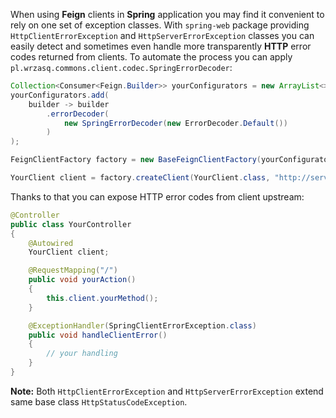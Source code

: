 <!---
# This file is part of the pl.wrzasq.commons.
#
# @license http://mit-license.org/ The MIT license
# @copyright 2017, 2019 © by Rafał Wrzeszcz - Wrzasq.pl.
-->

When using **Feign** clients in **Spring** application you may find it convenient to rely on one set of exception classes. With `spring-web` package providing `HttpClientErrorException` and `HttpServerErrorException` classes you can easily detect and sometimes even handle more transparently **HTTP** error codes returned from clients. To automate the process you can apply `pl.wrzasq.commons.client.codec.SpringErrorDecoder`:

```java
Collection<Consumer<Feign.Builder>> yourConfigurators = new ArrayList<>();
yourConfigurators.add(
    builder -> builder
        .errorDecoder(
            new SpringErrorDecoder(new ErrorDecoder.Default())
        )
);

FeignClientFactory factory = new BaseFeignClientFactory(yourConfigurators);

YourClient client = factory.createClient(YourClient.class, "http://service1.internal");
```

Thanks to that you can expose HTTP error codes from client upstream:

```java
@Controller
public class YourController
{
    @Autowired
    YourClient client;

    @RequestMapping("/")
    public void yourAction()
    {
        this.client.yourMethod();
    }

    @ExceptionHandler(SpringClientErrorException.class)
    public void handleClientError()
    {
        // your handling
    }
}
```

**Note:** Both `HttpClientErrorException` and `HttpServerErrorException` extend same base class `HttpStatusCodeException`.
